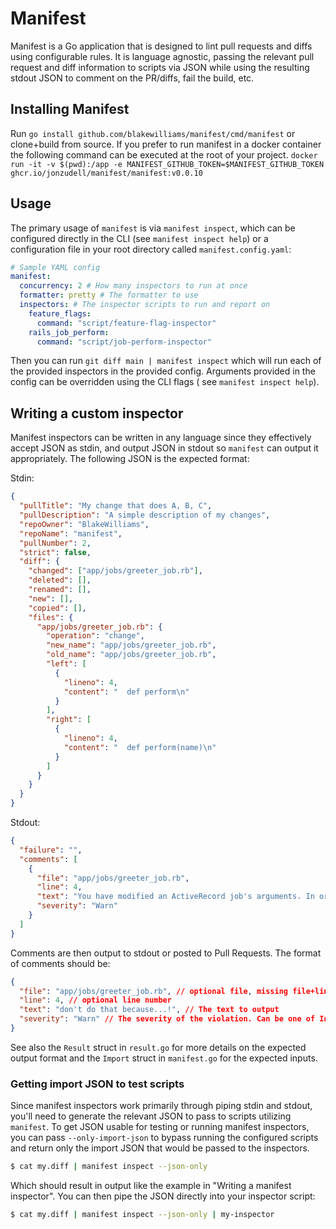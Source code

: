 # Manifest

Manifest is a Go application that is designed to lint pull requests and diffs
using configurable rules. It is language agnostic, passing the relevant pull
request and diff information to scripts via JSON while using the resulting
stdout JSON to comment on the PR/diffs, fail the build, etc.


## Installing Manifest

Run `go install github.com/blakewilliams/manifest/cmd/manifest` or clone+build from source. If you prefer to run manifest in a docker container the following command can be executed at the root of your project.
`docker run -it -v $(pwd):/app -e MANIFEST_GITHUB_TOKEN=$MANIFEST_GITHUB_TOKEN ghcr.io/jonzudell/manifest/manifest:v0.0.10`
## Usage

The primary usage of `manifest` is via `manifest inspect`, which can be configured directly in the CLI (see `manifest inspect help`) or a configuration file in your root directory called `manifest.config.yaml`:

```yaml
# Sample YAML config
manifest:
  concurrency: 2 # How many inspectors to run at once
  formatter: pretty # The formatter to use
  inspectors: # The inspector scripts to run and report on
    feature_flags:
      command: "script/feature-flag-inspector"
    rails_job_perform:
      command: "script/job-perform-inspector"
```

Then you can run `git diff main | manifest inspect` which will run each of the provided
inspectors in the provided config. Arguments provided in the config can be
overridden using the CLI flags ( see `manifest inspect help`).

## Writing a custom inspector

Manifest inspectors can be written in any language since they effectively accept
JSON as stdin, and output JSON in stdout so `manifest` can output it
appropriately. The following JSON is the expected format:

Stdin:

```json
{
  "pullTitle": "My change that does A, B, C",
  "pullDescription": "A simple description of my changes",
  "repoOwner": "BlakeWilliams",
  "repoName": "manifest",
  "pullNumber": 2,
  "strict": false,
  "diff": {
    "changed": ["app/jobs/greeter_job.rb"],
    "deleted": [],
    "renamed": [],
    "new": [],
    "copied": [],
    "files": {
      "app/jobs/greeter_job.rb": {
        "operation": "change",
        "new_name": "app/jobs/greeter_job.rb",
        "old_name": "app/jobs/greeter_job.rb",
        "left": [
          {
            "lineno": 4,
            "content": "  def perform\n"
          }
        ],
        "right": [
          {
            "lineno": 4,
            "content": "  def perform(name)\n"
          }
        ]
      }
    }
  }
}
```

Stdout:

```json
{
  "failure": "",
  "comments": [
    {
      "file": "app/jobs/greeter_job.rb",
      "line": 4,
      "text": "You have modified an ActiveRecord job's arguments. In order to avoid job failures please read and follow X documentation.",
      "severity": "Warn"
    }
  ]
}
```

Comments are then output to stdout or posted to Pull Requests. The format of comments should be:

```json
{
  "file": "app/jobs/greeter_job.rb", // optional file, missing file+line comments top-level
  "line": 4, // optional line number
  "text": "don't do that because...!", // The text to output
  "severity": "Warn" // The severity of the violation. Can be one of Info, Warn, or Error.
}
```

See also the `Result` struct in `result.go` for more details on the expected output format and the `Import` struct in `manifest.go` for the expected inputs.

### Getting import JSON to test scripts

Since manifest inspectors work primarily through piping stdin and stdout, you'll need to generate the relevant JSON to pass to scripts utilizing `manifest`. To get JSON usable for testing or running manifest inspectors, you can pass `--only-import-json` to bypass running the configured scripts and return only the import JSON that would be passed to the inspectors.

```sh
$ cat my.diff | manifest inspect --json-only
```

Which should result in output like the example in "Writing a manifest inspector". You can then pipe the JSON directly into your inspector script:

```sh
$ cat my.diff | manifest inspect --json-only | my-inspector
```
